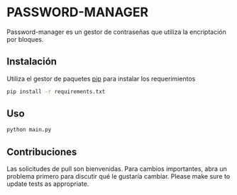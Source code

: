 # PASSWORD-MANAGER

Password-manager es un gestor de contraseñas que utiliza la encriptación por bloques.

## Instalación

Utiliza el gestor de paquetes [pip](https://pip.pypa.io/en/stable/) para instalar los requerimientos

```bash
pip install -r requirements.txt 
```

## Uso

```bash 
python main.py
```

## Contribuciones
Las solicitudes de pull son bienvenidas. Para cambios importantes, abra un problema primero para discutir qué le gustaría cambiar.
Please make sure to update tests as appropriate.